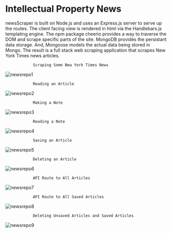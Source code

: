 # Intellectual Property News
  newsScraper is built on Node.js and uses an Express.js server to serve up the routes.  The client facing view is rendered in html via the Handlebars.js templating engine.  The npm package cheerio provides a way to traverse the DOM and scrape specific parts of the site.  MongoDB provides the persistant data storage.  And, Mongoose models the actual data being stored in Mongo.  The result is a full stack web scraping application that scrapes New York Times news articles.

                Scraping Some New York Times News
![newsrepo1](https://user-images.githubusercontent.com/28810487/32114574-e9c38f58-bb11-11e7-9a69-df7bfd7b3305.gif)

                Reading an Article
![newsrepo2](https://user-images.githubusercontent.com/28810487/32114843-9c51f1b4-bb12-11e7-8b76-6a625fed3239.gif)

                Making a Note
![newsrepo3](https://user-images.githubusercontent.com/28810487/32115386-9ca0d52a-bb14-11e7-9ad1-833c7a8f0df4.gif)

                Reading a Note
![newsrepo4](https://user-images.githubusercontent.com/28810487/32115556-4c36942a-bb15-11e7-944c-df38197e37e7.gif)

                Saving an Article
![newsrepo5](https://user-images.githubusercontent.com/28810487/32115702-d26ab35a-bb15-11e7-93d2-2a7f1b6a9db6.gif)

                Deleting an Article
![newsrepo6](https://user-images.githubusercontent.com/28810487/32115849-6207b68e-bb16-11e7-94ca-ba458faa9113.gif)

                API Route to All Articles
![newsrepo7](https://user-images.githubusercontent.com/28810487/32116014-f0a8c590-bb16-11e7-8bf6-e7e72bcc62f0.gif)

                API Route to All Saved Articles
![newsrepo8](https://user-images.githubusercontent.com/28810487/32116177-8f3321e2-bb17-11e7-9312-fca91f391c39.gif)

                Deleting Unsaved Articles and Saved Articles
![newsrepo9](https://user-images.githubusercontent.com/28810487/32116364-5b86a44e-bb18-11e7-82aa-d98ff2d84ca7.gif)
